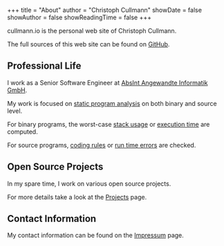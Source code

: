 +++
title = "About"
author = "Christoph Cullmann"
showDate = false
showAuthor = false
showReadingTime = false
+++

cullmann.io is the personal web site of Christoph Cullmann.

The full sources of this web site can be found on [GitHub](https://github.com/christoph-cullmann/cullmann.io).

## Professional Life

I work as a Senior Software Engineer at [AbsInt Angewandte Informatik GmbH](https://www.absint.com/).

My work is focused on [static program analysis](https://en.wikipedia.org/wiki/Static_program_analysis) on both binary and source level.

For binary programs, the worst-case [stack usage](https://www.absint.com/stackanalyzer/) or [execution time](https://www.absint.com/ait/) are computed.

For source programs, [coding rules](https://www.absint.com/rulechecker/) or [run time errors](https://www.absint.com/astree/) are checked.

## Open Source Projects

In my spare time, I work on various open source projects.

For more details take a look at the [Projects](/projects/) page.

## Contact Information

My contact information can be found on the [Impressum](/impressum/) page.
